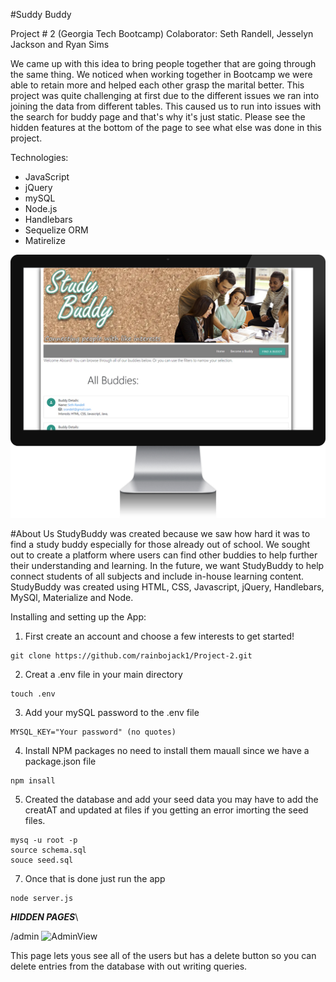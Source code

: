 #Suddy Buddy

Project # 2 (Georgia Tech Bootcamp)
Colaborator: Seth Randell, Jesselyn Jackson  and Ryan Sims

We came up with this idea to bring people together that are going through the same thing.  We noticed when working together in Bootcamp we were able to retain more and helped each other grasp the marital better.  This project was quite challenging at first due to the different issues we ran into joining the data from different tables.  This caused us to run into issues with the search for buddy page and that's why it's just static.  Please see the hidden features at the bottom of the page to see what else was done in this project.

Technologies:
* JavaScript
* jQuery
* mySQL
* Node.js
* Handlebars
* Sequelize ORM
* Matirelize

![Project2](https://github.com/doingway2much/Bootstrap-Portfolio/blob/master/assets/img/SB.jpg?raw=true)


#About Us
StudyBuddy was created because we saw how hard it was to find a study buddy especially for those already out of school.
We sought out to create a platform where users can find other buddies to help further their understanding and learning.
In the future, we want StudyBuddy to help connect students of all subjects and include in-house learning content.
StudyBuddy was created using HTML, CSS, Javascript, jQuery, Handlebars, MySQl, Materialize and Node.

Installing and setting up the App:

1) First create an account and choose a few interests to get started!

``` 
git clone https://github.com/rainbojack1/Project-2.git
```

2) Creat a .env file in your main directory

```
touch .env
```

3) Add your mySQL password to the .env file

```
MYSQL_KEY="Your password" (no quotes)
```

4) Install NPM packages no need to install them mauall since we have a package.json file

```
npm insall
```

5) Created the database and add your seed data you may have to add the creatAT and updated at files if you getting an error imorting the seed files.

```
mysq -u root -p
source schema.sql
souce seed.sql
```
7) Once that is done just run the app
```
node server.js
```

*****HIDDEN PAGES*****\

/admin
![AdminView](https://github.com/doingway2much/Study-Buddy/blob/master/public/img/admin.jpg?raw=true)

This page lets yous see all of the users but has a delete button so you can delete entries from the database with out writing queries.
